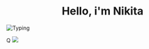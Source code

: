 <div><h1 align="center">Hello, i'm Nikita</a></div>
<div>
    <img align="center" src="https://readme-typing-svg.herokuapp.com?font=Fira+Code&weight=600&size=24&pause=1000&color=FFFFFF&center=true&vCenter=true&width=435&lines=Frontend+developer" alt="Typing" />
</div>

<picture>Q
    <source
      srcset="https://github-readme-stats.vercel.app/api?username=saving718&show_icons=true&theme=dark"
      media="(prefers-color-scheme: dark)"
    />
    <source
      srcset="https://github-readme-stats.vercel.app/api?username=saving718show_icons=true"
      media="(prefers-color-scheme: light), (prefers-color-scheme: no-preference)"
    />
    <img src="https://github-readme-stats.vercel.app/api?username=saving718&show_icons=true" />
</picture>
